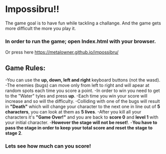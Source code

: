 # Impossibru!!
The game goal is to have fun while tackling a challange. And the game gets more difficult the more you play it.
### In order to run the game; open **Index.html** with your browser.
Or press here https://metalowner.github.io/impossibru/
## Game Rules:
-You can use the **up, down, left and right** keyboard buttons (not the wasd).
-The enemies (bugs) can move only from left to right and will apear at random spots each time you score a point.
-In order to win you need to get to the "Water" tyles and press **up**.
-Each time you win your score will increase and so will the difficulty.
-Colliding with one of the bugs will result in **"Death"** which will change your character to the next one in line out of **5 characters**, you can look at them as **5 lives**.
-After you kill all your characters it's **"Game Over!"** and you are back to **score 0** and **level 1** with your initial character.
-**However the stage will not be reset!**.
-**You have to pass the stage in order to keep your total score and reset the stage to stage 2**.
### Lets see how much can you score!
